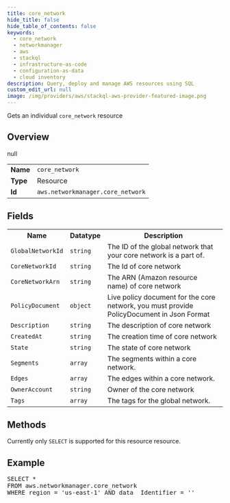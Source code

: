 ```yaml
---
title: core_network
hide_title: false
hide_table_of_contents: false
keywords:
  - core_network
  - networkmanager
  - aws
  - stackql
  - infrastructure-as-code
  - configuration-as-data
  - cloud inventory
description: Query, deploy and manage AWS resources using SQL
custom_edit_url: null
image: /img/providers/aws/stackql-aws-provider-featured-image.png
---
```

Gets an individual <code>core_network</code> resource

## Overview
<table><tbody>
<tr><td><b>Name</b></td><td><code>core_network</code></td></tr>
<tr><td><b>Type</b></td><td>Resource</td></tr>
null
<tr><td><b>Id</b></td><td><code>aws.networkmanager.core_network</code></td></tr>
</tbody></table>

## Fields
<table><tbody>
<tr><th>Name</th><th>Datatype</th><th>Description</th></tr>
<tr><td><code>GlobalNetworkId</code></td><td><code>string</code></td><td>The ID of the global network that your core network is a part of.</td></tr><tr><td><code>CoreNetworkId</code></td><td><code>string</code></td><td>The Id of core network</td></tr><tr><td><code>CoreNetworkArn</code></td><td><code>string</code></td><td>The ARN (Amazon resource name) of core network</td></tr><tr><td><code>PolicyDocument</code></td><td><code>object</code></td><td>Live policy document for the core network, you must provide PolicyDocument in Json Format</td></tr><tr><td><code>Description</code></td><td><code>string</code></td><td>The description of core network</td></tr><tr><td><code>CreatedAt</code></td><td><code>string</code></td><td>The creation time of core network</td></tr><tr><td><code>State</code></td><td><code>string</code></td><td>The state of core network</td></tr><tr><td><code>Segments</code></td><td><code>array</code></td><td>The segments within a core network.</td></tr><tr><td><code>Edges</code></td><td><code>array</code></td><td>The edges within a core network.</td></tr><tr><td><code>OwnerAccount</code></td><td><code>string</code></td><td>Owner of the core network</td></tr><tr><td><code>Tags</code></td><td><code>array</code></td><td>The tags for the global network.</td></tr>
</tbody></table>

## Methods
Currently only <code>SELECT</code> is supported for this resource resource.

## Example
<pre>
SELECT * 
FROM aws.networkmanager.core_network
WHERE region = 'us-east-1' AND data__Identifier = '<CoreNetworkId>'
</pre>
